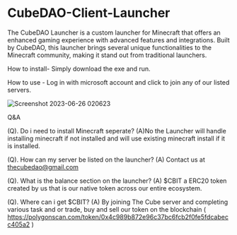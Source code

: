 # CubeDAO-Client-Launcher

The CubeDAO Launcher is a custom launcher for Minecraft that offers an enhanced gaming experience with advanced features and integrations. Built by CubeDAO, this launcher brings several unique functionalities to the Minecraft community, making it stand out from traditional launchers.

How to install- Simply download the exe and run.

How to use - Log in with microsoft account and click to join any of our listed servers.

![Screenshot 2023-06-26 020623](https://github.com/CubeDAO-Dev/CubeDAO-Client-Launcher/assets/107625109/22ab7963-bc45-4c18-a7fa-2be7884df301)

Q&A

(Q). Do i need to install Minecraft seperate? 
(A)No the Launcher will handle installing minecraft if not installed and will use existing minecraft install if it is installed.

(Q). How can my server be listed on the launcher?
(A) Contact us at thecubedao@gmail.com

(Q). What is the balance section on the launcher?
(A) $CBIT a ERC20 token created by us that is our native token across our entire ecosystem.

(Q). Where can i get $CBIT?
(A) By joining The Cube server and completing various task and or trade, buy and sell our token on the blockchain ( https://polygonscan.com/token/0x4c989b872e96c37bc6fcb2f0fe5fdcabecc405a2 )
